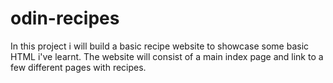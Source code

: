 # odin-recipes
In this project i will build a basic recipe website to showcase some basic HTML i've learnt. The website will consist of a main index page and link to a few different pages with recipes.